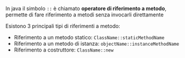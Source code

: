 In java il simbolo  `::` è chiamato **operatore di riferimento a metodo**, permette di fare riferimento a metodi senza invocarli direttamente

Esistono 3 principali tipi di riferimenti a metodo:
- Riferimento a un metodo statico: `ClassName::staticMethodName`
- Riferimento a un metodo di istanza: `objectName::instanceMethodName`
- Riferimento a costruttore: `ClassName::new`

